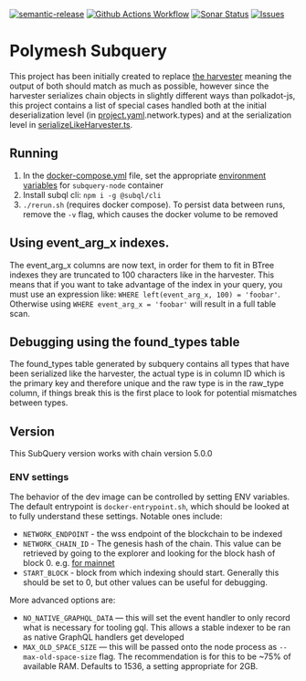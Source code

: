 [![semantic-release](https://img.shields.io/badge/%20%20%F0%9F%93%A6%F0%9F%9A%80-semantic--release-e10079.svg)](https://github.com/semantic-release/semantic-release)
[![Github Actions Workflow](https://github.com/PolymeshAssociation/polymesh-subquery/actions/workflows/main.yml/badge.svg)](https://github.com/PolymeshAssociation/polymesh-subquery/actions)
[![Sonar Status](https://sonarcloud.io/api/project_badges/measure?project=PolymeshAssociation_polymesh-subquery&metric=alert_status)](https://sonarcloud.io/summary/new_code?id=PolymeshAssociation_polymesh-subquery)
[![Issues](https://img.shields.io/github/issues/PolymeshAssociation/polymesh-subquery)](https://github.com/PolymeshAssociation/polymesh-subquery/issues)

# Polymesh Subquery

This project has been initially created to replace [the harvester](https://github.com/PolymathNetwork/polkascan-pre-harvester) meaning the output of both should match as much as possible, however since the harvester serializes chain objects in slightly different ways than polkadot-js, this project contains a list of special cases handled both at the initial deserialization level (in [project.yaml](project.yaml).network.types) and at the serialization level in [serializeLikeHarvester.ts](src/mappings/serializeLikeHarvester.ts).

## Running

1. In the [docker-compose.yml](docker-compose.yml) file, set the appropriate [environment variables](#env-settings) for `subquery-node` container
2. Install subql cli: `npm i -g @subql/cli`
3. `./rerun.sh` (requires docker compose). To persist data between runs, remove the `-v` flag, which causes the docker volume to be removed

## Using event_arg_x indexes.

The event_arg_x columns are now text, in order for them to fit in BTree indexes they are truncated to 100 characters like in the harvester.
This means that if you want to take advantage of the index in your query, you must use an expression like: `WHERE left(event_arg_x, 100) = 'foobar'`.
Otherwise using `WHERE event_arg_x = 'foobar'` will result in a full table scan.

## Debugging using the found_types table

The found_types table generated by subquery contains all types that have been serialized like the harvester, the actual type is in column ID which is the primary key and therefore unique and the raw type is in the raw_type column, if things break this is the first place to look for potential mismatches between types.

## Version

This SubQuery version works with chain version 5.0.0

### ENV settings

The behavior of the dev image can be controlled by setting ENV variables. The default entrypoint is `docker-entrypoint.sh`, which should be looked at to fully understand these settings. Notable ones include:

- `NETWORK_ENDPOINT` - the wss endpoint of the blockchain to be indexed
- `NETWORK_CHAIN_ID` - The genesis hash of the chain. This value can be retrieved by going to the explorer and looking for the block hash of block 0. e.g. [for mainnet](https://mainnet-app.polymesh.network/#/explorer/query/0)
- `START_BLOCK` - block from which indexing should start. Generally this should be set to 0, but other values can be useful for debugging.

More advanced options are:

- `NO_NATIVE_GRAPHQL_DATA` — this will set the event handler to only record what is necessary for tooling gql. This allows a stable indexer to be ran as native GraphQL handlers get developed
- `MAX_OLD_SPACE_SIZE` — this will be passed onto the node process as `--max-old-space-size` flag. The recommendation is for this to be ~75% of available RAM. Defaults to 1536, a setting appropriate for 2GB.
